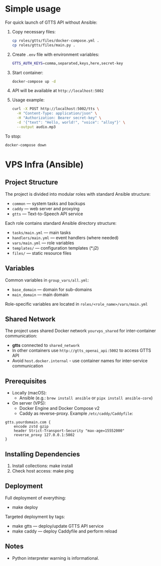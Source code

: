# Simple usage

For quick launch of GTTS API without Ansible:

1. Copy necessary files:
   ```bash
   cp roles/gtts/files/docker-compose.yml .
   cp roles/gtts/files/main.py .
   ```

2. Create `.env` file with environment variables:
   ```bash
   GTTS_AUTH_KEYS=comma,separated,keys,here,secret-key
   ```

3. Start container:
   ```bash
   docker-compose up -d
   ```

4. API will be available at `http://localhost:5002`

5. Usage example:
   ```bash
   curl -X POST http://localhost:5002/tts \
     -H "Content-Type: application/json" \
     -H "Authorization: Bearer secret-key" \
     -d '{"text": "Hello, world!", "voice": "alloy"}' \
     --output audio.mp3
   ```

To stop:
```bash
docker-compose down
```

# VPS Infra (Ansible)

## Project Structure
The project is divided into modular roles with standard Ansible structure:
- `common` — system tasks and backups
- `caddy` — web server and proxying
- `gtts` — Text-to-Speech API service

Each role contains standard Ansible directory structure:
- `tasks/main.yml` — main tasks
- `handlers/main.yml` — event handlers (where needed)
- `vars/main.yml` — role variables
- `templates/` — configuration templates (*.j2)
- `files/` — static resource files

## Variables
Common variables in `group_vars/all.yml`:
- `base_domain` — domain for sub-domains
- `main_domain` — main domain

Role-specific variables are located in `roles/<role_name>/vars/main.yml`

## Shared Network
The project uses shared Docker network `yourvps_shared` for inter-container communication:
- **gtts** connected to `shared_network`
- In other containers use `http://gtts_openai_api:5002` to access GTTS API
- Avoid `host.docker.internal` - use container names for inter-service communication

## Prerequisites
- Locally (macOS):
  - Ansible (e.g.: `brew install ansible` or `pipx install ansible-core`)
- On server (VPS):
  - Docker Engine and Docker Compose v2
  - Caddy as reverse-proxy. Example `/etc/caddy/Caddyfile`:
```
gtts.yourdomain.com {
    encode zstd gzip
    header Strict-Transport-Security "max-age=15552000"
    reverse_proxy 127.0.0.1:5002
}
```

## Installing Dependencies
1) Install collections:
   make install
2) Check host access:
   make ping

## Deployment
Full deployment of everything:
- make deploy

Targeted deployment by tags:
- make gtts — deploy/update GTTS API service
- make caddy — deploy Caddyfile and perform reload

## Notes
- Python interpreter warning is informational.
